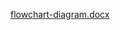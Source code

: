[flowchart-diagram.docx](https://github.com/DeepikaR24/M1_ProjectGoal_Utility/files/8037445/flowchart-diagram.docx)

